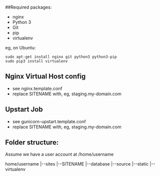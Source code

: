 ##Required packages:

* nginx
* Python 3
* Git
* pip
* virtualenv

eg, on Ubuntu:
	
	sudo apt-get install nginx git python3 python3-pip
	sudo pip3 install virtualenv

## Nginx Virtual Host config

* see nginx.template.conf
* replace SITENAME with, eg, staging.my-domain.com

## Upstart Job

* see gunicorn-upstart.template.conf
* replace SITENAME with, eg, staging.my-domain.com

## Folder structure:
Assume we have a user account at /home/username

home/username
|--sites
   |--SITENAME
       |--database
       |--source
       |--static
       |--virtualenv

